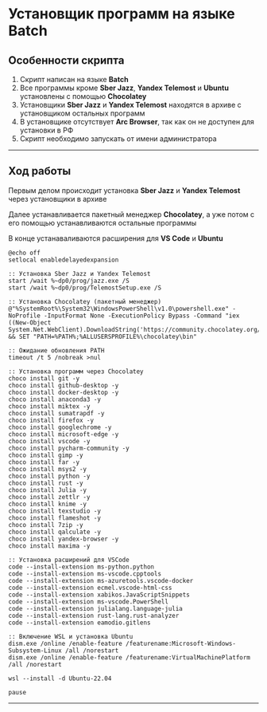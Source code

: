 # Установщик программ на языке Batch
## Особенности скрипта
1) Скрипт написан на языке **Batch**
2) Все программы кроме **Sber Jazz**, **Yandex Telemost** и **Ubuntu** установлены с помощью **Chocolatey**
3) Установщики **Sber Jazz** и **Yandex Telemost** находятся в архиве с установщиком остальных программ
4) В установщике отсутствует **Arc Browser**, так как он не доступен для установки в РФ
5) Скрипт необходимо запускать от имени администратора
___
## Ход работы
Первым делом происходит установка **Sber Jazz** и **Yandex Telemost** через установщики в архиве

Далее устанавливается пакетный менеджер **Chocolatey**, а уже потом с его помощью устанавливаются остальные программы

В конце устанаваливаются расширения для **VS Code** и **Ubuntu**
```batch
@echo off
setlocal enabledelayedexpansion

:: Установка Sber Jazz и Yandex Telemost
start /wait %~dp0/prog/jazz.exe /S
start /wait %~dp0/prog/TelemostSetup.exe /S

:: Установка Chocolatey (пакетный менеджер)
@"%SystemRoot%\System32\WindowsPowerShell\v1.0\powershell.exe" -NoProfile -InputFormat None -ExecutionPolicy Bypass -Command "iex ((New-Object System.Net.WebClient).DownloadString('https://community.chocolatey.org/install.ps1'))" && SET "PATH=%PATH%;%ALLUSERSPROFILE%\chocolatey\bin"

:: Ожидание обновления PATH
timeout /t 5 /nobreak >nul

:: Установка программ через Chocolatey
choco install git -y
choco install github-desktop -y
choco install docker-desktop -y
choco install anaconda3 -y
choco install miktex -y
choco install sumatrapdf -y
choco install firefox -y
choco install googlechrome -y
choco install microsoft-edge -y
choco install vscode -y
choco install pycharm-community -y
choco install gimp -y
choco install far -y
choco install msys2 -y
choco install python -y
choco install rust -y
choco install Julia -y
choco install zettlr -y
choco install knime -y
choco install texstudio -y
choco install flameshot -y
choco install 7zip -y
choco install qalculate -y
choco install yandex-browser -y
choco install maxima -y

:: Установка расширений для VSCode
code --install-extension ms-python.python
code --install-extension ms-vscode.cpptools
code --install-extension ms-azuretools.vscode-docker
code --install-extension ecmel.vscode-html-css
code --install-extension xabikos.JavaScriptSnippets
code --install-extension ms-vscode.PowerShell
code --install-extension julialang.language-julia
code --install-extension rust-lang.rust-analyzer
code --install-extension eamodio.gitlens

:: Включение WSL и установка Ubuntu
dism.exe /online /enable-feature /featurename:Microsoft-Windows-Subsystem-Linux /all /norestart
dism.exe /online /enable-feature /featurename:VirtualMachinePlatform /all /norestart

wsl --install -d Ubuntu-22.04

pause
```
___